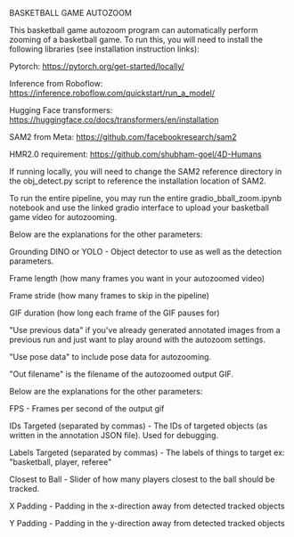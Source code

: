 BASKETBALL GAME AUTOZOOM

This basketball game autozoom program can automatically perform zooming of a basketball game. To run this, you will need to install the following libraries (see installation instruction links):

Pytorch: https://pytorch.org/get-started/locally/

Inference from Roboflow: https://inference.roboflow.com/quickstart/run_a_model/

Hugging Face transformers: https://huggingface.co/docs/transformers/en/installation

SAM2 from Meta: https://github.com/facebookresearch/sam2

HMR2.0 requirement: https://github.com/shubham-goel/4D-Humans


If running locally, you will need to change the SAM2 reference directory in the obj_detect.py script to reference the installation location of SAM2.

To run the entire pipeline, you may run the entire gradio_bball_zoom.ipynb notebook and use the linked gradio interface to upload your basketball game video for autozooming.


Below are the explanations for the other parameters:

Grounding DINO or YOLO - Object detector to use as well as the detection parameters. 

Frame length (how many frames you want in your autozoomed video)

Frame stride (how many frames to skip in the pipeline)

GIF duration (how long each frame of the GIF pauses for)

"Use previous data" if you've already generated annotated images from a previous run and just want to play around with the autozoom settings.

"Use pose data" to include pose data for autozooming. 

"Out filename" is the filename of the autozoomed output GIF. 

Below are the explanations for the other parameters:

FPS - Frames per second of the output gif 

IDs Targeted (separated by commas) - The IDs of targeted objects (as written in the annotation JSON file). Used for debugging. 

Labels Targeted (separated by commas) - The labels of things to target ex: "basketball, player, referee" 

Closest to Ball - Slider of how many players closest to the ball should be tracked. 

X Padding - Padding in the x-direction away from detected tracked objects 

Y Padding - Padding in the y-direction away from detected tracked objects
